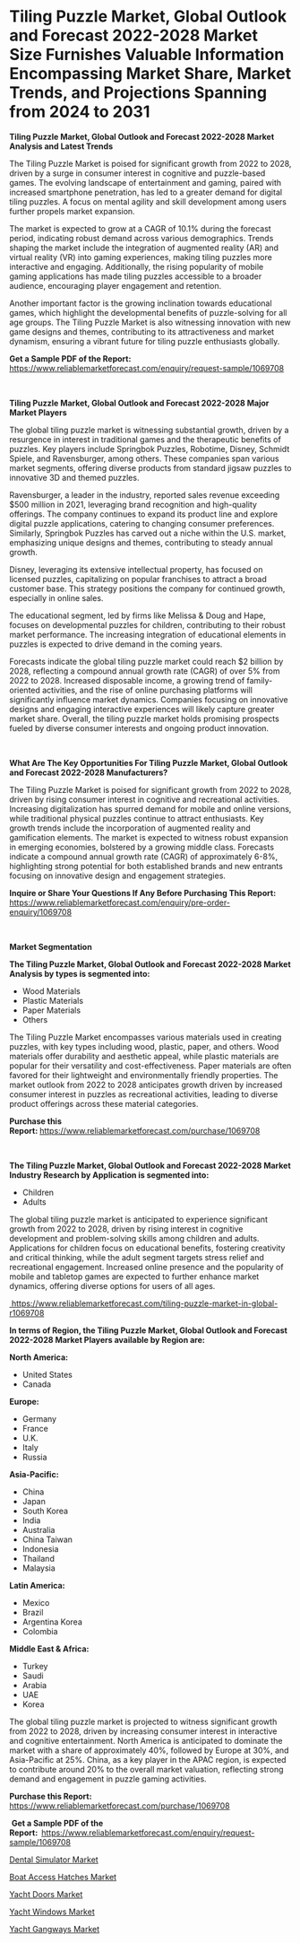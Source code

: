 <p><h1>Tiling Puzzle Market, Global Outlook and Forecast 2022-2028 Market Size Furnishes Valuable Information Encompassing Market Share, Market Trends, and Projections Spanning from 2024 to 2031</h1></p><p><strong>Tiling Puzzle Market, Global Outlook and Forecast 2022-2028 Market Analysis and Latest Trends</strong></p>
<p><p>The Tiling Puzzle Market is poised for significant growth from 2022 to 2028, driven by a surge in consumer interest in cognitive and puzzle-based games. The evolving landscape of entertainment and gaming, paired with increased smartphone penetration, has led to a greater demand for digital tiling puzzles. A focus on mental agility and skill development among users further propels market expansion.</p><p>The market is expected to grow at a CAGR of 10.1% during the forecast period, indicating robust demand across various demographics. Trends shaping the market include the integration of augmented reality (AR) and virtual reality (VR) into gaming experiences, making tiling puzzles more interactive and engaging. Additionally, the rising popularity of mobile gaming applications has made tiling puzzles accessible to a broader audience, encouraging player engagement and retention.</p><p>Another important factor is the growing inclination towards educational games, which highlight the developmental benefits of puzzle-solving for all age groups. The Tiling Puzzle Market is also witnessing innovation with new game designs and themes, contributing to its attractiveness and market dynamism, ensuring a vibrant future for tiling puzzle enthusiasts globally.</p></p>
<p><strong>Get a Sample PDF of the Report:&nbsp;</strong> <a href="https://www.reliablemarketforecast.com/enquiry/request-sample/1069708">https://www.reliablemarketforecast.com/enquiry/request-sample/1069708</a></p>
<p>&nbsp;</p>
<p><strong>Tiling Puzzle Market, Global Outlook and Forecast 2022-2028 Major Market Players</strong></p>
<p><p>The global tiling puzzle market is witnessing substantial growth, driven by a resurgence in interest in traditional games and the therapeutic benefits of puzzles. Key players include Springbok Puzzles, Robotime, Disney, Schmidt Spiele, and Ravensburger, among others. These companies span various market segments, offering diverse products from standard jigsaw puzzles to innovative 3D and themed puzzles. </p><p>Ravensburger, a leader in the industry, reported sales revenue exceeding $500 million in 2021, leveraging brand recognition and high-quality offerings. The company continues to expand its product line and explore digital puzzle applications, catering to changing consumer preferences. Similarly, Springbok Puzzles has carved out a niche within the U.S. market, emphasizing unique designs and themes, contributing to steady annual growth. </p><p>Disney, leveraging its extensive intellectual property, has focused on licensed puzzles, capitalizing on popular franchises to attract a broad customer base. This strategy positions the company for continued growth, especially in online sales. </p><p>The educational segment, led by firms like Melissa & Doug and Hape, focuses on developmental puzzles for children, contributing to their robust market performance. The increasing integration of educational elements in puzzles is expected to drive demand in the coming years. </p><p>Forecasts indicate the global tiling puzzle market could reach $2 billion by 2028, reflecting a compound annual growth rate (CAGR) of over 5% from 2022 to 2028. Increased disposable income, a growing trend of family-oriented activities, and the rise of online purchasing platforms will significantly influence market dynamics. Companies focusing on innovative designs and engaging interactive experiences will likely capture greater market share. Overall, the tiling puzzle market holds promising prospects fueled by diverse consumer interests and ongoing product innovation.</p></p>
<p>&nbsp;</p>
<p><strong>What Are The Key Opportunities For Tiling Puzzle Market, Global Outlook and Forecast 2022-2028 Manufacturers?</strong></p>
<p><p>The Tiling Puzzle Market is poised for significant growth from 2022 to 2028, driven by rising consumer interest in cognitive and recreational activities. Increasing digitalization has spurred demand for mobile and online versions, while traditional physical puzzles continue to attract enthusiasts. Key growth trends include the incorporation of augmented reality and gamification elements. The market is expected to witness robust expansion in emerging economies, bolstered by a growing middle class. Forecasts indicate a compound annual growth rate (CAGR) of approximately 6-8%, highlighting strong potential for both established brands and new entrants focusing on innovative design and engagement strategies.</p></p>
<p><strong>Inquire or Share Your Questions If Any Before Purchasing This Report:</strong> <a href="https://www.reliablemarketforecast.com/enquiry/pre-order-enquiry/1069708">https://www.reliablemarketforecast.com/enquiry/pre-order-enquiry/1069708</a></p>
<p>&nbsp;</p>
<p><strong>Market Segmentation</strong></p>
<p><strong>The Tiling Puzzle Market, Global Outlook and Forecast 2022-2028 Market Analysis by types is segmented into:</strong></p>
<p><ul><li>Wood Materials</li><li>Plastic Materials</li><li>Paper Materials</li><li>Others</li></ul></p>
<p><p>The Tiling Puzzle Market encompasses various materials used in creating puzzles, with key types including wood, plastic, paper, and others. Wood materials offer durability and aesthetic appeal, while plastic materials are popular for their versatility and cost-effectiveness. Paper materials are often favored for their lightweight and environmentally friendly properties. The market outlook from 2022 to 2028 anticipates growth driven by increased consumer interest in puzzles as recreational activities, leading to diverse product offerings across these material categories.</p></p>
<p><strong>Purchase this Report:&nbsp;</strong><a href="https://www.reliablemarketforecast.com/purchase/1069708">https://www.reliablemarketforecast.com/purchase/1069708</a></p>
<p>&nbsp;</p>
<p><strong>The Tiling Puzzle Market, Global Outlook and Forecast 2022-2028 Market Industry Research by Application is segmented into:</strong></p>
<p><ul><li>Children</li><li>Adults</li></ul></p>
<p><p>The global tiling puzzle market is anticipated to experience significant growth from 2022 to 2028, driven by rising interest in cognitive development and problem-solving skills among children and adults. Applications for children focus on educational benefits, fostering creativity and critical thinking, while the adult segment targets stress relief and recreational engagement. Increased online presence and the popularity of mobile and tabletop games are expected to further enhance market dynamics, offering diverse options for users of all ages.</p></p>
<p><a href="https://www.reliablemarketforecast.com/tiling-puzzle-market-in-global-r1069708">&nbsp;https://www.reliablemarketforecast.com/tiling-puzzle-market-in-global-r1069708</a></p>
<p><strong>In terms of Region, the Tiling Puzzle Market, Global Outlook and Forecast 2022-2028 Market Players available by Region are:</strong></p>
<p>
    <p> <strong> North America: </strong>
        <ul>
            <li>United States</li>
            <li>Canada</li>
        </ul>
        </p> 
    <p> <strong> Europe: </strong>
        <ul>
            <li>Germany</li>
            <li>France</li>
            <li>U.K.</li>
            <li>Italy</li>
            <li>Russia</li>
        </ul>
        </p> 
    <p> <strong> Asia-Pacific: </strong>
        <ul>
            <li>China</li>
            <li>Japan</li>
            <li>South Korea</li>
            <li>India</li>
            <li>Australia</li>
            <li>China Taiwan</li>
            <li>Indonesia</li>
            <li>Thailand</li>
            <li>Malaysia</li>
        </ul>
        </p> 
    <p> <strong> Latin America: </strong>
        <ul>
            <li>Mexico</li>
            <li>Brazil</li>
            <li>Argentina Korea</li>
            <li>Colombia</li>
        </ul>
        </p> 
    <p> <strong> Middle East & Africa: </strong>
        <ul>
            <li>Turkey</li>
            <li>Saudi</li>
            <li>Arabia</li>
            <li>UAE</li>
            <li>Korea</li>
        </ul>
    </p>
    </p>
<p><p>The global tiling puzzle market is projected to witness significant growth from 2022 to 2028, driven by increasing consumer interest in interactive and cognitive entertainment. North America is anticipated to dominate the market with a share of approximately 40%, followed by Europe at 30%, and Asia-Pacific at 25%. China, as a key player in the APAC region, is expected to contribute around 20% to the overall market valuation, reflecting strong demand and engagement in puzzle gaming activities.</p></p>
<p><strong>Purchase this Report: </strong><a href="https://www.reliablemarketforecast.com/purchase/1069708">https://www.reliablemarketforecast.com/purchase/1069708</a></p>
<p>&nbsp;<strong>Get a Sample PDF of the Report:&nbsp;&nbsp;</strong><a href="https://www.reliablemarketforecast.com/enquiry/request-sample/1069708">https://www.reliablemarketforecast.com/enquiry/request-sample/1069708</a></p>
<p><strong></strong></p>
<p><p><a href="https://www.linkedin.com/pulse/dental-simulator-market-global-regional-analysis-focus-n2d9e?trackingId=t7t1ze3FRdWrGJIrOeB6Jg%3D%3D">Dental Simulator Market</a></p><p><a href="https://www.linkedin.com/pulse/boat-access-hatches-industry-forecast-market-shifts-strategic-ohw7e?trackingId=p1ED3HktVzWzf%2FkTMXVxmw%3D%3D">Boat Access Hatches Market</a></p><p><a href="https://www.linkedin.com/pulse/yacht-doors-market-emerging-trends-future-prospects-period-prp8e?trackingId=YosUXAsiRqOpbylLwtmldw%3D%3D">Yacht Doors Market</a></p><p><a href="https://www.linkedin.com/pulse/global-yacht-windows-market-focus-application-end-use-industry-q79rc?trackingId=wmt9kz0uRBqxV%2FsvN0oUhg%3D%3D">Yacht Windows Market</a></p><p><a href="https://www.linkedin.com/pulse/yacht-gangways-market-global-share-ranking-overall-sales-gmd5e?trackingId=rGrOViCrRDqy3BoE8%2Fr5qg%3D%3D">Yacht Gangways Market</a></p></p>